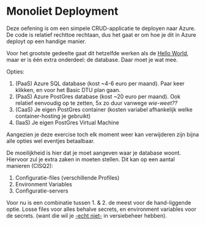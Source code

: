 # Monoliet Deployment

Deze oefening is om een simpele CRUD-applicatie te deployen naar Azure.
De code is relatief rechttoe rechtaan, dus het gaat er om hoe je dit in Azure deployt op een handige manier.

Voor het grootste gedeelte gaat dit hetzelfde werken als de [Hello World](./../hellospring/README.md), 
maar er is één extra onderdeel: de database. Daar moet je wat mee.

Opties:
1) (PaaS) Azure SQL database (kost ~4-6 euro per maand). Paar keer klikken, en voor het Basic DTU plan gaan.
2) (PaaS) Azure PostGres database (kost ~20 euro per maand). Ook relatief eenvoudig op te zetten, 5x zo duur vanwege *wie-weet??*
3) (CaaS) Je eigen PostGres container (kosten variabel afhankelijk welke container-hosting je gebruikt)
4) (IaaS) Je eigen PostGres Virtual Machine 

Aangezien je deze exercise toch elk moment weer kan verwijderen zijn bijna alle opties wel eventjes betaalbaar.

De moeilijkheid is hier dat je moet aangeven waar je database woont. Hiervoor zul je extra zaken in moeten stellen.
Dit kan op een aantal manieren (CISQ2):

1. Configuratie-files (verschillende Profiles)
2. Environment Variables
3. Configuratie-servers 

Voor nu is een combinatie tussen 1. & 2. de meest voor de hand-liggende optie. Losse 
files voor alles behalve secrets, en environment variables voor de secrets. (want die
wil je [-echt niet-](https://www.comparitech.com/blog/information-security/github-honeypot/) in versiebeheer hebben).



